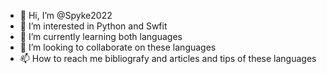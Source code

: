 - 👋 Hi, I’m @Spyke2022
- 👀 I’m interested in Python and Swfit
- 🌱 I’m currently learning both languages
- 💞️ I’m looking to collaborate on these languages
- 📫 How to reach me bibliografy and articles and tips of these languages

<!---
Spyke2022/Spyke2022 is a ✨ special ✨ repository because its `README.md` (this file) appears on your GitHub profile.
You can click the Preview link to take a look at your changes.
--->
